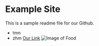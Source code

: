 # Example Site 
This is a sample readme file for our Github.
* tmn
* zhm
[Our Link](https://github.com)
![Image of Food](https://octodex.github.com/images/pizzahut1.jpg)